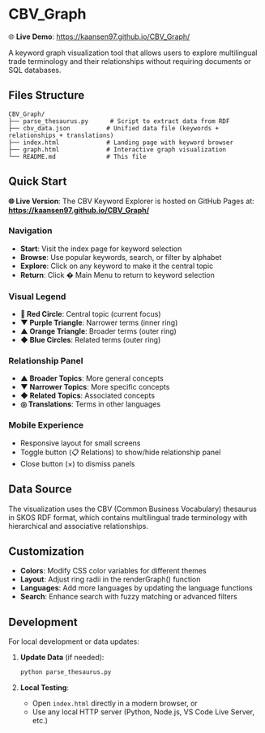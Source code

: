 # CBV_Graph

🌐 **Live Demo**: https://kaansen97.github.io/CBV_Graph/

A keyword graph visualization tool that allows users to explore multilingual trade terminology and their relationships without requiring documents or SQL databases.

## Files Structure

```
CBV_Graph/
├── parse_thesaurus.py      # Script to extract data from RDF
├── cbv_data.json          # Unified data file (keywords + relationships + translations)
├── index.html             # Landing page with keyword browser
├── graph.html             # Interactive graph visualization
└── README.md              # This file
```

## Quick Start

**🌐 Live Version**: The CBV Keyword Explorer is hosted on GitHub Pages at:
**https://kaansen97.github.io/CBV_Graph/**


### Navigation
- **Start**: Visit the index page for keyword selection
- **Browse**: Use popular keywords, search, or filter by alphabet
- **Explore**: Click on any keyword to make it the central topic
- **Return**: Click � Main Menu to return to keyword selection

### Visual Legend
- **🔴 Red Circle**: Central topic (current focus)
- **▼ Purple Triangle**: Narrower terms (inner ring)
- **▲ Orange Triangle**: Broader terms (outer ring)  
- **◆ Blue Circles**: Related terms (outer ring)

### Relationship Panel
- **▲ Broader Topics**: More general concepts
- **▼ Narrower Topics**: More specific concepts  
- **◆ Related Topics**: Associated concepts
- **◎ Translations**: Terms in other languages

### Mobile Experience
- Responsive layout for small screens
- Toggle button (📋 Relations) to show/hide relationship panel
- Close button (×) to dismiss panels

## Data Source

The visualization uses the CBV (Common Business Vocabulary) thesaurus in SKOS RDF format, which contains multilingual trade terminology with hierarchical and associative relationships.

## Customization

- **Colors**: Modify CSS color variables for different themes
- **Layout**: Adjust ring radii in the renderGraph() function
- **Languages**: Add more languages by updating the language functions
- **Search**: Enhance search with fuzzy matching or advanced filters

## Development

For local development or data updates:

1. **Update Data** (if needed):
   ```bash
   python parse_thesaurus.py
   ```

2. **Local Testing**:
   - Open `index.html` directly in a modern browser, or
   - Use any local HTTP server (Python, Node.js, VS Code Live Server, etc.)
